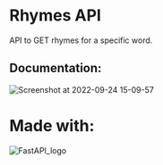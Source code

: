 # Rhymes API
API to GET rhymes for a specific word.

## Documentation:

![Screenshot at 2022-09-24 15-09-57](https://user-images.githubusercontent.com/68897241/192091283-b74faa97-8d31-48ee-b2d9-ffb8f59b35a8.png)


# Made with:
![FastAPI_logo](https://user-images.githubusercontent.com/68897241/192091105-9411e961-6e57-484a-951d-865224450fbe.png)
